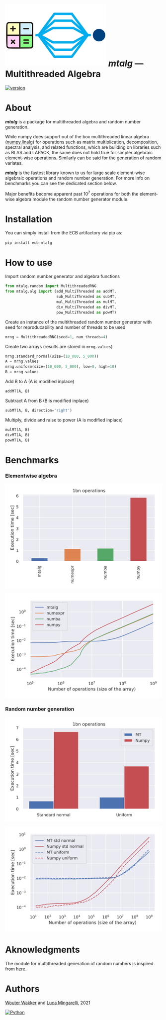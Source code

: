 # ![](mtalg/__res/_MTA.png) *mtalg* — Multithreaded Algebra 

[![version](https://img.shields.io/badge/version-0.0.3-success.svg)](#)

# About

***mtalg*** is a package for multithreaded algebra and random number generation.

While numpy does support out of the box multithreaded linear algebra 
([numpy.linalg](https://numpy.org/doc/stable/reference/routines.linalg.html)) 
for operations such as matrix multiplication, decomposition, spectral analysis, 
and related functions, which are building on libraries such as BLAS and LAPACK, 
the same does not hold true for simpler algebraic element-wise operations. 
Similarly can be said for the generation of random variates.

***mtalg*** is the fastest library known to us for large scale element-wise algebraic operations 
and random number generation. For more info on benchmarks you can see the dedicated section below. 

Major benefits become apparent past $`10^7`$ operations for both the element-wise algebra module the random number generator module.

# Installation

You can simply install from the ECB artifactory via pip as:

`pip install ecb-mtalg`

# How to use
Import random number generator and algebra functions
```python
from mtalg.random import MultithreadedRNG
from mtalg.alg import (add_MultiThreaded as addMT,
                       sub_MultiThreaded as subMT,
                       mul_MultiThreaded as mulMT,
                       div_MultiThreaded as divMT,
                       pow_MultiThreaded as powMT)
```
Create an instance of the multithreaded random number generator with seed for reproducability and number of threads to be used
```python
mrng = MultithreadedRNG(seed=1, num_threads=4)
```
Create two arrays (results are stored in `mrng.values`)
```python
mrng.standard_normal(size=(10_000, 5_000))
A = mrng.values
mrng.uniform(size=(10_000, 5_000), low=0, high=10)
B = mrng.values
```
Add B to A (A is modified inplace)
```python
addMT(A, B)
```
Subtract A from B (B is modified inplace)
```python
subMT(A, B, direction='right')
```
Multiply, divide and raise to power (A is modified inplace)
```python
mulMT(A, B)
divMT(A, B)
powMT(A, B)
```

# Benchmarks

### Elementwise algebra
![](mtalg/__res/benchmark/benchmark_add_BARS.svg)

![](mtalg/__res/benchmark/benchmark_add.svg)


### Random number generation

![](mtalg/__res/benchmark/benchmark_rng_BAR.svg)

![](mtalg/__res/benchmark/benchmark_rng.svg)



# Aknowledgments

The module for multithreaded generation of random numbers is inspired from [here](https://numpy.org/doc/stable/reference/random/multithreading.html).  

# Authors
[Wouter Wakker](https://gitlab.sofa.dev/Wouter.Wakker) 
and [Luca Mingarelli](https://gitlab.sofa.dev/Luca.Mingarelli), 
2021

[![Python](https://img.shields.io/static/v1?label=made%20with&message=Python&color=blue&style=for-the-badge&logo=Python&logoColor=white)](#)
